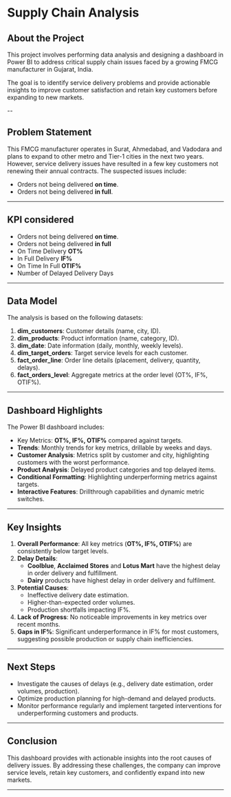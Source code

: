 # Supply Chain Analysis

## About the Project
This project involves performing data analysis and designing a dashboard in Power BI to address critical supply chain issues faced by a growing FMCG manufacturer in Gujarat, India. 

The goal is to identify service delivery problems and provide actionable insights to improve customer satisfaction and retain key customers before expanding to new markets.

--

## Problem Statement
This FMCG manufacturer operates in Surat, Ahmedabad, and Vadodara and plans to expand to other metro and Tier-1 cities in the next two years. However, service delivery issues have resulted in a few key customers not renewing their annual contracts. The suspected issues include:
- Orders not being delivered **on time**.
- Orders not being delivered **in full**.

---

## KPI considered

- Orders not being delivered **on time**.
- Orders not being delivered **in full**
- On Time Delivery **OT%**
- In Full Delivery **IF%**
- On Time In Full **OTIF%**
- Number of Delayed Delivery Days


---

## Data Model
The analysis is based on the following datasets:
1. **dim_customers**: Customer details (name, city, ID).
2. **dim_products**: Product information (name, category, ID).
3. **dim_date**: Date information (daily, monthly, weekly levels).
4. **dim_target_orders**: Target service levels for each customer.
5. **fact_order_line**: Order line details (placement, delivery, quantity, delays).
6. **fact_orders_level**: Aggregate metrics at the order level (OT%, IF%, OTIF%).


---

## Dashboard Highlights
The Power BI dashboard includes:
- Key Metrics: **OT%, IF%, OTIF%** compared against targets.
- **Trends**: Monthly trends for key metrics, drillable by weeks and days.
- **Customer Analysis**: Metrics split by customer and city, highlighting customers with the worst performance.
- **Product Analysis**: Delayed product categories and top delayed items.
- **Conditional Formatting**: Highlighting underperforming metrics against targets.
- **Interactive Features**: Drillthrough capabilities and dynamic metric switches.


---

## Key Insights
1. **Overall Performance**: All key metrics (**OT%, IF%, OTIF%**) are consistently below target levels.
2. **Delay Details**:
   - **Coolblue**, **Acclaimed Stores** and **Lotus Mart** have the highest delay in order delivery and fulfillment.
   - **Dairy** products have highest delay in order delivery and fulfilment.
3. **Potential Causes**:
   - Ineffective delivery date estimation.
   - Higher-than-expected order volumes.
   - Production shortfalls impacting IF%.
4. **Lack of Progress**: No noticeable improvements in key metrics over recent months.
5. **Gaps in IF%**: Significant underperformance in IF% for most customers, suggesting possible production or supply chain inefficiencies.

---

## Next Steps
- Investigate the causes of delays (e.g., delivery date estimation, order volumes, production).
- Optimize production planning for high-demand and delayed products.
- Monitor performance regularly and implement targeted interventions for underperforming customers and products.

---

## Conclusion
This dashboard provides with actionable insights into the root causes of delivery issues. By addressing these challenges, the company can improve service levels, retain key customers, and confidently expand into new markets.

---




